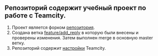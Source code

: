 ## Репозиторий содержит учебный проект по работе с Teamcity.
1. Проект является форком [репозитория](https://github.com/aragastmatb/example-teamcity).
2. Создана ветка [feature/add_reply](https://github.com/Protosuv/example-teamcity/tree/feature/add_reply) в которую были внесены и проверены изменения. Затем выполнен merge в основную master ветку.
3. Репозиторий содержит [настройки](https://github.com/Protosuv/example-teamcity/tree/master/.teamcity) Teamcity.